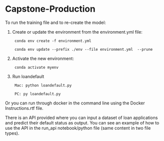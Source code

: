 # Capstone-Production

To run the training file and to re-create the model:

1. Create or update the environment from the environment.yml file:

        conda env create -f environment.yml
    
        conda env update --prefix ./env --file environment.yml  --prune

2. Activate the new environment: 
    
        conda activate myenv

3. Run loandefault 
    
        Mac: python loandefault.py
    
        PC: py loandefault.py
        
Or you can run through docker in the command line using the Docker Instructions.rtf file. 

There is an API provided where you can input a dataset of loan applications and predict their default status as output. You can see an example of how to use the API in the run_api notebook/python file (same content in two file types).





